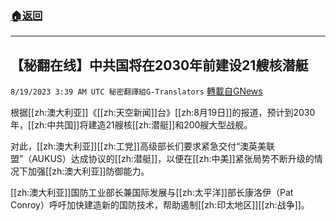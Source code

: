 ###  [:house:返回](README.md)
---


## 【秘翻在线】中共国将在2030年前建设21艘核潜艇
`8/19/2023 3:39 AM UTC 秘密翻譯組G-Translators` [轉載自GNews](https://gnews.org/articles/1569770)

根据[[zh:澳大利亚]]《[[zh:天空新闻]]台》[[zh:8月19日]]的报道，预计到2030年，[[zh:中共国]]将建造21艘核[[zh:潜艇]]和200艘大型战舰。

对此，[[zh:澳大利亚]][[zh:工党]]高级部长们要求紧急交付“澳英美联盟”（AUKUS）达成协议的[[zh:潜艇]]，以便在[[zh:中美]]紧张局势不断升级的情况下加强[[zh:澳大利亚]]防御能力。

[[zh:澳大利亚]]国防工业部长兼国际发展与[[zh:太平洋]]部长康洛伊（Pat Conroy）呼吁加快建造新的国防技术，帮助遏制[[zh:印太地区]][[zh:战争]]。
